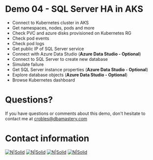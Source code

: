 # Demo 04 - SQL Server HA in AKS

* Connect to Kubernetes cluster in AKS
* Get namespaces, nodes, pods and more
* Check PVC and azure disks provisioned on Kubernetes RG
* Check pod events
* Check pod logs
* Get public IP of SQL Server service
* Connect with Azure Data Studio (**Azure Data Studio - Optional**)
* Connect to SQL Server to create new database
* Simulate failure
* Get SQL Server instance properties (**Azure Data Studio - Optional**)
* Explore database objects (**Azure Data Studio - Optional**)
* Browse Kubernetes dashboard

# Questions?
If you have questions or comments about this demo, don't hesitate to contact me at <crobles@dbamastery.com>

# Contact information
[![N|Solid](http://dbamastery.com/wp-content/uploads/2018/08/if_twitter_circle_color_107170.png)](https://twitter.com/dbamastery) [![N|Solid](http://dbamastery.com/wp-content/uploads/2018/08/if_github_circle_black_107161.png)](https://github.com/dbamaster) [![N|Solid](http://dbamastery.com/wp-content/uploads/2018/08/if_linkedin_circle_color_107178.png)](https://www.linkedin.com/in/croblesdba/) [![N|Solid](http://dbamastery.com/wp-content/uploads/2018/08/if_browser_1055104.png)](http://dbamastery.com/)